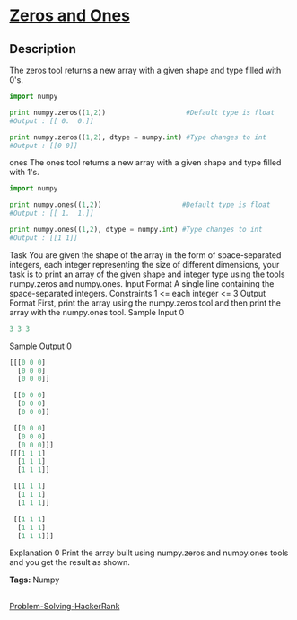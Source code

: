# [Zeros and Ones][title]

## Description

The zeros tool returns a new array with a given shape and type filled with 0's.
```python
import numpy

print numpy.zeros((1,2))                    #Default type is float
#Output : [[ 0.  0.]] 

print numpy.zeros((1,2), dtype = numpy.int) #Type changes to int
#Output : [[0 0]]
```
ones
The ones tool returns a new array with a given shape and type filled with 1's.
```python
import numpy

print numpy.ones((1,2))                    #Default type is float
#Output : [[ 1.  1.]] 

print numpy.ones((1,2), dtype = numpy.int) #Type changes to int
#Output : [[1 1]]   
```

Task
You are given the shape of the array in the form of space-separated integers, each integer representing the size of different dimensions, your task is to print an array of the given shape and integer type using the tools numpy.zeros and numpy.ones.
Input Format
A single line containing the space-separated integers.
Constraints
1 <= each integer <= 3
Output Format
First, print the array using the numpy.zeros tool and then print the array with the numpy.ones tool.
Sample Input 0
```python
3 3 3
```
Sample Output 0
```python
[[[0 0 0]
  [0 0 0]
  [0 0 0]]

 [[0 0 0]
  [0 0 0]
  [0 0 0]]

 [[0 0 0]
  [0 0 0]
  [0 0 0]]]
[[[1 1 1]
  [1 1 1]
  [1 1 1]]

 [[1 1 1]
  [1 1 1]
  [1 1 1]]

 [[1 1 1]
  [1 1 1]
  [1 1 1]]]
```
Explanation 0
Print the array built using numpy.zeros and numpy.ones tools and you get the result as shown.

**Tags:** Numpy

##
[Problem-Solving-HackerRank][ajl]

[title]: https://www.hackerrank.com/challenges/np-zeros-and-ones/problem?isFullScreen=true
[ajl]: https://github.com/yossef-seyam/Problem-Solving-HackerRank